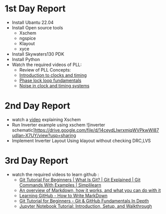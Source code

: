 # 1st Day Report
- Install Ubantu 22.04
- Install Open source tools
  - Xschem
  - ngspice
  - Klayout
  - xyce
- Install Skywaters130 PDK
- Install Python
- Watch the required videos of PLL:
  - Review of PLL Concepts:
  - [Introduction to clocks and timing](https://training.ti.com/ti-precision-labs-clocks-and-timing-introduction?context=1139747-1140114-1140116)
  - [Phase lock loop fundamentals](https://training.ti.com/ti-precision-labs-clocks-and-timing-phase-lock-loop-fundamentals?context=1139747-1140114-1140117)
  - [Noise in clock and timing systems](https://training.ti.com/ti-precision-labs-clocks-and-timing-noise-clock-and-timing-systems?context=1139747-1140114-1140136)
# 2nd Day Report
- watch a [video](https://youtu.be/bm3l21ExLOY) explaining Xschem
- Run Inverter example using xschem
  ![inverter schematic]<https://drive.google.com/file/d/14ceydLIwrxmjqWVPkwWI87udIan-X7UY/view?usp=sharing>
- Implement Inverter Layout Using klayout without checking DRC,LVS
# 3rd Day Report
- watch the required videos to learn github :
   - [Git Tutorial For Beginners | What Is Git? | Git Explained | Git Commands With Examples | Simplilearn](https://www.youtube.com/watch?v=AQ9ksXoBAOg)
   - [An overview of Markdown, how it works, and what you can do with it](https://www.markdownguide.org/getting-started/)
   - [Learning GitHub - How to Write MarkDown](https://www.youtube.com/watch?v=eJojC3lSkwg)
   - [Git Tutorial for Beginners - Git & GitHub Fundamentals In Depth](https://www.youtube.com/watch?v=DVRQoVRzMIY)
   - [Jupyter Notebook Tutorial: Introduction, Setup, and Walkthrough](https://www.youtube.com/watch?v=HW29067qVWk)
   


